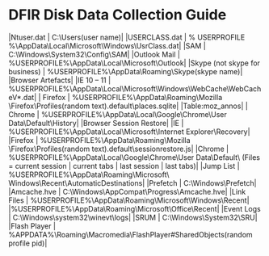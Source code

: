 # DFIR Disk Data Collection Guide

 |Ntuser.dat |  C:\Users\(user name)| 
 |USERCLASS.dat |  % USERPROFILE %\AppData\Local\Microsoft\Windows\UsrClass.dat| 
 |SAM |  C:\Windows\System32\Config\SAM| 
 |Outlook Mail |  %USERPROFILE%\AppData\Local\Microsoft\Outlook| 
 |Skype (not skype for business) |  %USERPROFILE%\AppData\Roaming\Skype\(skype name)| 
 |Browser Artefacts| 
 |IE 10 – 11 |  %USERPROFILE%\AppData\Local\Microsoft\Windows\WebCache\WebCacheV*.dat| 
 | Firefox |  %USERPROFILE%\AppData\Roaming\Mozilla \Firefox\Profiles\(random text).default\places.sqlite| 
 |Table:moz_annos| 
 | Chrome |  %USERPROFILE%\AppData\Local\Google\Chrome\User Data\Default\History| 
 |Browser Session Restore| 
 |IE |  %USERPROFILE%\AppData\Local\Microsoft\Internet Explorer\Recovery| 
 |Firefox |   %USERPROFILE%\AppData\Roaming\Mozilla \Firefox\Profiles\(random text).default\sessionrestore.js| 
 |Chrome |  %USERPROFILE%\AppData\Local\Google\Chrome\User Data\Default\ (Files = current session |  current tabs |  last session |  last tabs)| 
 |Jump List |  %USERPROFILE%\AppData\Roaming\Microsoft\ Windows\Recent\AutomaticDestinations| 
 |Prefetch |  C:\Windows\Prefetch| 
 |Amcache.hve |  C:\Windows\AppCompat\Progress\Amcache.hve| 
 |Link Files |  %USERPROFILE%\AppData\Roaming\Microsoft\Windows\Recent| 
 |%USERPROFILE%\AppData\Roaming\Microsoft\Office\Recent| 
 |Event Logs |  C:\Windows\system32\winevt\logs| 
 |SRUM |  C:\Windows\System32\SRU| 
 |Flash Player |  %APPDATA%\Roaming\Macromedia\FlashPlayer\#SharedObjects\(random profile pid)| 

